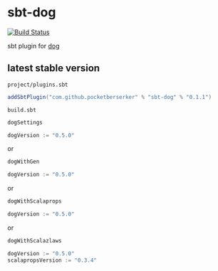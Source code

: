 # sbt-dog

[![Build Status](https://travis-ci.org/scala-kennel/sbt-dog.svg?branch=master)](https://travis-ci.org/scala-kennel/sbt-dog)

sbt plugin for [dog](https://github.com/scala-kennel/dog)

## latest stable version

`project/plugins.sbt`

```scala
addSbtPlugin("com.github.pocketberserker" % "sbt-dog" % "0.1.1")
```

`build.sbt`

```scala
dogSettings

dogVersion := "0.5.0"
```

or

```scala
dogWithGen

dogVersion := "0.5.0"
```

or

```scala
dogWithScalaprops

dogVersion := "0.5.0"
```

or

```scala
dogWithScalazlaws

dogVersion := "0.5.0"
scalapropsVersion := "0.3.4"
```

